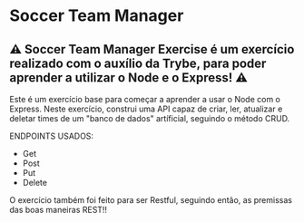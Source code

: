 # Soccer Team Manager

## :warning: Soccer Team Manager Exercise é um exercício realizado com o auxílio da Trybe, para poder aprender a utilizar o Node e o Express! :warning:

Este é um exercício base para começar a aprender a usar o Node com o Express.
Neste exercício, construi uma API capaz de criar, ler, atualizar e deletar times de um "banco de dados" artíficial, seguindo o método CRUD.

ENDPOINTS USADOS:
- Get
- Post
- Put
- Delete

O exercício também foi feito para ser Restful, seguindo então, as premissas das boas maneiras REST!!

